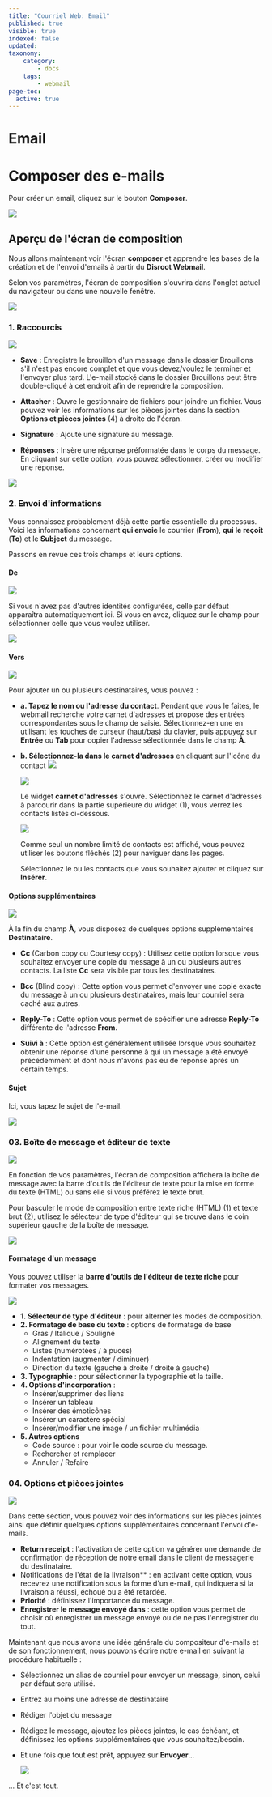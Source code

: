 ```yaml
---
title: "Courriel Web: Email"
published: true
visible: true
indexed: false
updated:
taxonomy:
    category:
        - docs
    tags:
        - webmail
page-toc:
  active: true
---
```


# Email

# Composer des e-mails

Pour créer un email, cliquez sur le bouton **Composer**.

![](en/composing_01.png)

## Aperçu de l'écran de composition
Nous allons maintenant voir l'écran **composer** et apprendre les bases de la création et de l'envoi d'emails à partir du **Disroot Webmail**.

Selon vos paramètres, l'écran de composition s'ouvrira dans l'onglet actuel du navigateur ou dans une nouvelle fenêtre.

![](en/compose_screen_overview.png)


### 1. Raccourcis

![](en/shortcuts.png)

  - **Save** : Enregistre le brouillon d'un message dans le dossier Brouillons s'il n'est pas encore complet et que vous devez/voulez le terminer et l'envoyer plus tard. L'e-mail stocké dans le dossier Brouillons peut être double-cliqué à cet endroit afin de reprendre la composition.

  - **Attacher** : Ouvre le gestionnaire de fichiers pour joindre un fichier. Vous pouvez voir les informations sur les pièces jointes dans la section **Options et pièces jointes** (4) à droite de l'écran.

  - **Signature** : Ajoute une signature au message.

  - **Réponses** : Insère une réponse préformatée dans le corps du message. En cliquant sur cette option, vous pouvez sélectionner, créer ou modifier une réponse.

  ![](en/sc_responses.png)

### 2. Envoi d'informations

Vous connaissez probablement déjà cette partie essentielle du processus. Voici les informations concernant **qui envoie** le courrier (**From**), **qui le reçoit** (**To**) et le **Subject** du message.

Passons en revue ces trois champs et leurs options.

#### De

![](en/sending_info.png)

Si vous n'avez pas d'autres identités configurées, celle par défaut apparaîtra automatiquement ici. Si vous en avez, cliquez sur le champ pour sélectionner celle que vous voulez utiliser.

![](en/from_select.gif)

#### Vers

![](en/to_contacts_add.png)

Pour ajouter un ou plusieurs destinataires, vous pouvez :
- **a. Tapez le nom ou l'adresse du contact**. Pendant que vous le faites, le webmail recherche votre carnet d'adresses et propose des entrées correspondantes sous le champ de saisie. Sélectionnez-en une en utilisant les touches de curseur (haut/bas) du clavier, puis appuyez sur **Entrée** ou **Tab** pour copier l'adresse sélectionnée dans le champ **À**.
- **b. Sélectionnez-la dans le carnet d'adresses** en cliquant sur l'icône du contact ![](en/contact_icon.png).

  ![](en/to_contacts_add_1.png)

  Le widget **carnet d'adresses** s'ouvre. Sélectionnez le carnet d'adresses à parcourir dans la partie supérieure du widget (1), vous verrez les contacts listés ci-dessous.

  ![](en/to_contacts_add_2.png)

  Comme seul un nombre limité de contacts est affiché, vous pouvez utiliser les boutons fléchés (2) pour naviguer dans les pages.

  Sélectionnez le ou les contacts que vous souhaitez ajouter et cliquez sur **Insérer**.

#### Options supplémentaires

![](en/recipient_options.png)

À la fin du champ **À**, vous disposez de quelques options supplémentaires **Destinataire**.

- **Cc** (Carbon copy ou Courtesy copy) : Utilisez cette option lorsque vous souhaitez envoyer une copie du message à un ou plusieurs autres contacts. La liste **Cc** sera visible par tous les destinataires.

- **Bcc** (Blind copy) : Cette option vous permet d'envoyer une copie exacte du message à un ou plusieurs destinataires, mais leur courriel sera caché aux autres.

- **Reply-To** : Cette option vous permet de spécifier une adresse **Reply-To** différente de l'adresse **From**.

- **Suivi à** : Cette option est généralement utilisée lorsque vous souhaitez obtenir une réponse d'une personne à qui un message a été envoyé précédemment et dont nous n'avons pas eu de réponse après un certain temps.


#### Sujet

Ici, vous tapez le sujet de l'e-mail.

![](en/subject.png)

### 03. Boîte de message et éditeur de texte

![](en/message_box.png)

En fonction de vos paramètres, l'écran de composition affichera la boîte de message avec la barre d'outils de l'éditeur de texte pour la mise en forme du texte (HTML) ou sans elle si vous préférez le texte brut.

Pour basculer le mode de composition entre texte riche (HTML) (1) et texte brut (2), utilisez le sélecteur de type d'éditeur qui se trouve dans le coin supérieur gauche de la boîte de message.

![](en/toggle.png)

#### Formatage d'un message

Vous pouvez utiliser la **barre d'outils de l'éditeur de texte riche** pour formater vos messages.

![](en/toolbar.png)

- **1. Sélecteur de type d'éditeur** : pour alterner les modes de composition.
- **2. Formatage de base du texte** : options de formatage de base
  - Gras / Italique / Souligné
  - Alignement du texte
  - Listes (numérotées / à puces)
  - Indentation (augmenter / diminuer)
  - Direction du texte (gauche à droite / droite à gauche)
- **3. Typographie** : pour sélectionner la typographie et la taille.
- **4. Options d'incorporation** :
  - Insérer/supprimer des liens
  - Insérer un tableau
  - Insérer des émoticônes
  - Insérer un caractère spécial
  - Insérer/modifier une image / un fichier multimédia
- **5. Autres options**
  - Code source : pour voir le code source du message.
  - Rechercher et remplacer
  - Annuler / Refaire

### 04. Options et pièces jointes

![](en/options_attachments.png)

Dans cette section, vous pouvez voir des informations sur les pièces jointes ainsi que définir quelques options supplémentaires concernant l'envoi d'e-mails.

- **Return receipt** : l'activation de cette option va générer une demande de confirmation de réception de notre email dans le client de messagerie du destinataire.
- Notifications de l'état de la livraison** : en activant cette option, vous recevrez une notification sous la forme d'un e-mail, qui indiquera si la livraison a réussi, échoué ou a été retardée.
- **Priorité** : définissez l'importance du message.
- **Enregistrer le message envoyé dans** : cette option vous permet de choisir où enregistrer un message envoyé ou de ne pas l'enregistrer du tout.


Maintenant que nous avons une idée générale du compositeur d'e-mails et de son fonctionnement, nous pouvons écrire notre e-mail en suivant la procédure habituelle :

- Sélectionnez un alias de courriel pour envoyer un message, sinon, celui par défaut sera utilisé.
- Entrez au moins une adresse de destinataire
- Rédiger l'objet du message
- Rédigez le message, ajoutez les pièces jointes, le cas échéant, et définissez les options supplémentaires que vous souhaitez/besoin.
- Et une fois que tout est prêt, appuyez sur **Envoyer**...

  ![](en/message_sent.png)

... Et c'est tout.
